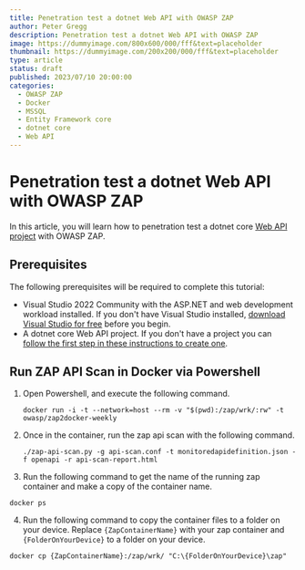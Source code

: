 ```yaml
---
title: Penetration test a dotnet Web API with OWASP ZAP
author: Peter Gregg
description: Penetration test a dotnet Web API with OWASP ZAP
image: https://dummyimage.com/800x600/000/fff&text=placeholder
thumbnail: https://dummyimage.com/200x200/000/fff&text=placeholder
type: article
status: draft
published: 2023/07/10 20:00:00
categories: 
  - OWASP ZAP
  - Docker
  - MSSQL
  - Entity Framework core
  - dotnet core
  - Web API
---
```


# Penetration test a dotnet Web API with OWASP ZAP

In this article, you will learn how to penetration test a dotnet core [Web API project](https://github.com/petergregg/MonitoringDockerStack) with OWASP ZAP. 

## Prerequisites

The following prerequisites will be required to complete this tutorial:
- Visual Studio 2022 Community with the ASP.NET and web development workload installed. If you don't have Visual Studio installed, [download Visual Studio for free](https://visualstudio.microsoft.com/vs/community/) before you begin.
- A dotnet core Web API project. If you don't have a project you can [follow the first step in these instructions to create one](https://www.pgdevopstips.co.uk/article/structured-logging-with-serilog-and-seq-and-event-viewing-with-elasticsearch-logstash-grafana-and-opserver-in-docker).


## Run ZAP API Scan in Docker via Powershell

1. Open Powershell, and execute the following command.

    ```
    docker run -i -t --network=host --rm -v "$(pwd):/zap/wrk/:rw" -t owasp/zap2docker-weekly
    ```

2. Once in the container, run the zap api scan with the following command.

    ```
    ./zap-api-scan.py -g api-scan.conf -t monitoredapidefinition.json -f openapi -r api-scan-report.html
    ```

3. Run the following command to get the name of the running zap container and make a copy of the container name. 

  ```
  docker ps
  ```

4. Run the following command to copy the container files to a folder on your device. Replace `{ZapContainerName}` with your zap container and `{FolderOnYourDevice}` to a folder on your device.

```
docker cp {ZapContainerName}:/zap/wrk/ "C:\{FolderOnYourDevice}\zap"
```